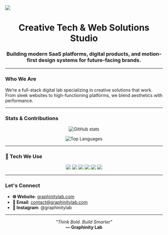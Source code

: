 
<img src="https://www.graphinitylab.com/banner_trans.png" />
<h1 align="center"><strong>Creative Tech & Web Solutions Studio</strong></h1>
<h3 align="center">Building modern SaaS platforms, digital products, and motion-first design systems for future-facing brands.</h3>

---

###  Who We Are
We’re a full-stack digital lab specializing in creative solutions that work. From sleek websites to high-functioning platforms, we blend aesthetics with performance.

---

###  Stats & Contributions

<p align="center">
  <img src="https://github-readme-stats.vercel.app/api?username=graphinitylab&show_icons=true&theme=dark&hide_title=true&count_private=true" alt="GitHub stats" />
</p>

<p align="center">
  <img src="https://github-readme-stats.vercel.app/api/top-langs/?username=graphinitylab&layout=compact&theme=dark" alt="Top Languages" />
</p>

---

### 🔧 Tech We Use
<p align="center">
  <img src="https://img.shields.io/badge/-Next.js-000?&logo=next.js&logoColor=white](https://www.graphinitylab.com/banner_trans.png)" />
  <img src="https://img.shields.io/badge/-React-61DAFB?&logo=react&logoColor=black" />
  <img src="https://img.shields.io/badge/-TailwindCSS-38bdf8?&logo=tailwindcss&logoColor=white" />
  <img src="https://img.shields.io/badge/-Node.js-339933?&logo=node.js&logoColor=white" />
  <img src="https://img.shields.io/badge/-Firebase-ffca28?&logo=firebase&logoColor=black" />
  <img src="https://img.shields.io/badge/-MongoDB-47A248?&logo=mongodb&logoColor=white" />
</p>


---

###  Let's Connect

- **🌐 Website**: [graphinitylab.com](https://graphinitylab.com)
- **📧 Email**: contact@graphinitylab.com
- **📸 Instagram**: @graphinitylab

---

<p align="center">
  <em>"Think Bold. Build Smarter"</em><br/>
  <strong>— Graphinity Lab</strong>
</p>
